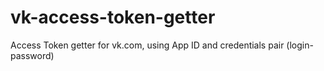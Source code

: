 # vk-access-token-getter
Access Token getter for vk.com, using App ID and credentials pair (login-password)
